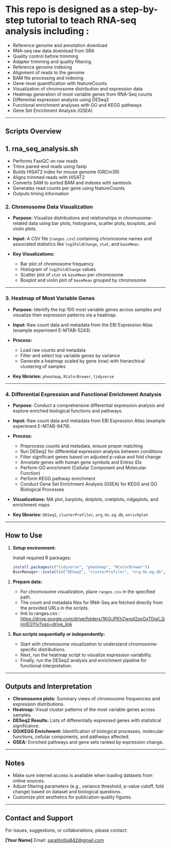 # This repo is designed as a step-by-step tutorial to teach RNA-seq analysis including :

* Reference genome and annotation download
* RNA-seq raw data download from SRA
* Quality control before trimming
* Adapter trimming and quality filtering
* Reference genome indexing
* Alignment of reads to the genome
* BAM file processing and indexing
* Gene-level quantification with featureCounts
* Visualization of chromosome distribution and expression data
* Heatmap generation of most variable genes from RNA-Seq counts
* Differential expression analysis using DESeq2
* Functional enrichment analyses with GO and KEGG pathways
* Gene Set Enrichment Analysis (GSEA)

---

## Scripts Overview

## 1. rna_seq_analysis.sh
* Performs FastQC on raw reads
* Trims paired-end reads using fastp
* Builds HISAT2 index for mouse genome (GRCm39)
* Aligns trimmed reads with HISAT2
* Converts SAM to sorted BAM and indexes with samtools
* Generates read counts per gene using featureCounts
* Outputs timing information

### 2. Chromosome Data Visualization

* **Purpose:** Visualize distributions and relationships in chromosome-related data using bar plots, histograms, scatter plots, boxplots, and violin plots.
* **Input:** A CSV file (`ranges.csv`) containing chromosome names and associated statistics like `log2FoldChange`, `stat`, and `baseMean`.
* **Key Visualizations:**

  * Bar plot of chromosome frequency
  * Histogram of `log2FoldChange` values
  * Scatter plot of `stat` vs `baseMean` per chromosome
  * Boxplot and violin plot of `baseMean` grouped by chromosome

---

### 3. Heatmap of Most Variable Genes

* **Purpose:** Identify the top 100 most variable genes across samples and visualize their expression patterns via a heatmap.
* **Input:** Raw count data and metadata from the EBI Expression Atlas (example experiment E-MTAB-5243).
* **Process:**

  * Load raw counts and metadata
  * Filter and select top variable genes by variance
  * Generate a heatmap scaled by gene (row) with hierarchical clustering of samples
* **Key libraries:** `pheatmap`, `RColorBrewer`, `tidyverse`

---

### 4. Differential Expression and Functional Enrichment Analysis

* **Purpose:** Conduct a comprehensive differential expression analysis and explore enriched biological functions and pathways.
* **Input:** Raw count data and metadata from EBI Expression Atlas (example experiment E-MTAB-9479).
* **Process:**

  * Preprocess counts and metadata, ensure proper matching
  * Run DESeq2 for differential expression analysis between conditions
  * Filter significant genes based on adjusted p-value and fold change
  * Annotate genes with human gene symbols and Entrez IDs
  * Perform GO enrichment (Cellular Component and Molecular Function)
  * Perform KEGG pathway enrichment
  * Conduct Gene Set Enrichment Analysis (GSEA) for KEGG and GO Biological Processes
* **Visualizations:** MA plot, barplots, dotplots, cnetplots, ridgeplots, and enrichment maps
* **Key libraries:** `DESeq2`, `clusterProfiler`, `org.Hs.eg.db`, `enrichplot`

---

## How to Use

1. **Setup environment:**

   Install required R packages:

   ```r
   install.packages(c("tidyverse", "pheatmap", "RColorBrewer"))
   BiocManager::install(c("DESeq2", "clusterProfiler", "org.Hs.eg.db", "enrichplot", "AnnotationDbi"))
   ```

2. **Prepare data:**

   * For chromosome visualization, place `ranges.csv` in the specified path.
   * The count and metadata files for RNA-Seq are fetched directly from the provided URLs in the scripts.
   * link to ranges.csv : https://drive.google.com/drive/folders/1KiGJPEhZwxqI2snOxTDia1_QimIEGYIy?usp=drive_link
3. **Run scripts sequentially or independently:**

   * Start with chromosome visualization to understand chromosome-specific distributions.
   * Next, run the heatmap script to visualize expression variability.
   * Finally, run the DESeq2 analysis and enrichment pipeline for functional interpretation.

---

## Outputs and Interpretation

* **Chromosome plots:** Summary views of chromosome frequencies and expression distributions.
* **Heatmap:** Visual cluster patterns of the most variable genes across samples.
* **DESeq2 Results:** Lists of differentially expressed genes with statistical significance.
* **GO/KEGG Enrichment:** Identification of biological processes, molecular functions, cellular components, and pathways affected.
* **GSEA:** Enriched pathways and gene sets ranked by expression change.

---

## Notes

* Make sure internet access is available when loading datasets from online sources.
* Adjust filtering parameters (e.g., variance threshold, p-value cutoff, fold change) based on dataset and biological questions.
* Customize plot aesthetics for publication-quality figures.

---

## Contact and Support

For issues, suggestions, or collaborations, please contact:

**\[Your Name]**
Email: sarahtolba842@gmail.com
